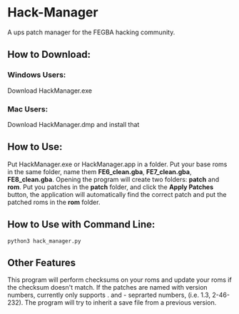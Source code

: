 # Hack-Manager
A ups patch manager for the FEGBA hacking community.

## How to Download:

### Windows Users:
Download HackManager.exe

### Mac Users:
Download HackManager.dmp and install that


## How to Use:
Put HackManager.exe or HackManager.app in a folder. Put your base roms in the same folder, name them **FE6_clean.gba**, **FE7_clean.gba**, **FE8_clean.gba**. Opening the program will create two folders: **patch** and **rom**. Put you patches in the **patch** folder, and click the **Apply Patches** button, the application will automatically find the correct patch and put the patched roms in the **rom** folder.


## How to Use with Command Line:
```python3 hack_manager.py```


## Other Features
This program will perform checksums on your roms and update your roms if the checksum doesn't match. If the patches are named with version numbers, currently only supports . and - seprarted numbers, (i.e. 1.3, 2-46-232). The program will try to inherit a save file from a previous version.
